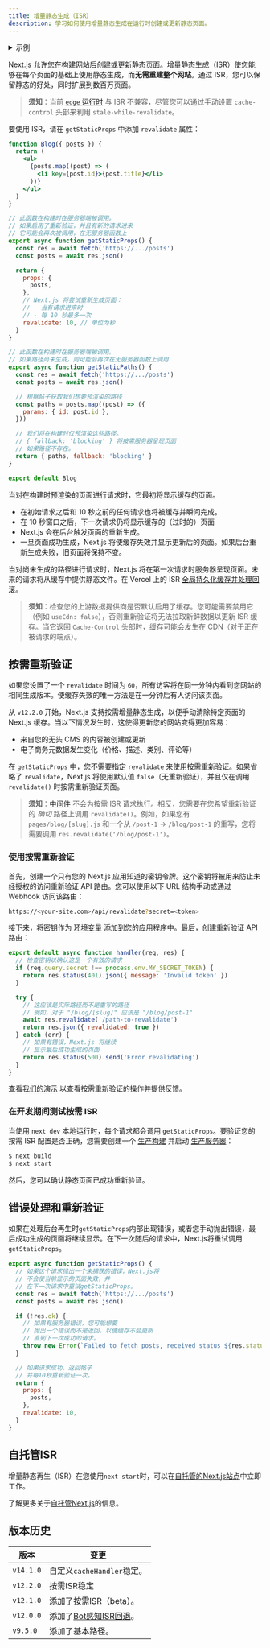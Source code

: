 ```yaml
---
title: 增量静态生成（ISR）
description: 学习如何使用增量静态生成在运行时创建或更新静态页面。
---
```


<details>
  <summary>示例</summary>

- [Next.js Commerce](https://nextjs.org/commerce)
- [GitHub Reactions Demo](https://reactions-demo.vercel.app/)
- [Static Tweet Demo](https://static-tweet.vercel.app/)

</details>

Next.js 允许您在构建网站后创建或更新静态页面。增量静态生成（ISR）使您能够在每个页面的基础上使用静态生成，而**无需重建整个网站**。通过 ISR，您可以保留静态的好处，同时扩展到数百万页面。

> **须知**：当前 [`edge` 运行时](/docs/pages/api-reference/edge) 与 ISR 不兼容，尽管您可以通过手动设置 `cache-control` 头部来利用 `stale-while-revalidate`。

要使用 ISR，请在 `getStaticProps` 中添加 `revalidate` 属性：

```jsx
function Blog({ posts }) {
  return (
    <ul>
      {posts.map((post) => (
        <li key={post.id}>{post.title}</li>
      ))}
    </ul>
  )
}

// 此函数在构建时在服务器端被调用。
// 如果启用了重新验证，并且有新的请求进来
// 它可能会再次被调用，在无服务器函数上
export async function getStaticProps() {
  const res = await fetch('https://.../posts')
  const posts = await res.json()

  return {
    props: {
      posts,
    },
    // Next.js 将尝试重新生成页面：
    // - 当有请求进来时
    // - 每 10 秒最多一次
    revalidate: 10, // 单位为秒
  }
}

// 此函数在构建时在服务器端被调用。
// 如果路径尚未生成，则可能会再次在无服务器函数上调用
export async function getStaticPaths() {
  const res = await fetch('https://.../posts')
  const posts = await res.json()

  // 根据帖子获取我们想要预渲染的路径
  const paths = posts.map((post) => ({
    params: { id: post.id },
  }))

  // 我们将在构建时仅预渲染这些路径。
  // { fallback: 'blocking' } 将按需服务器呈现页面
  // 如果路径不存在。
  return { paths, fallback: 'blocking' }
}

export default Blog
```

当对在构建时预渲染的页面进行请求时，它最初将显示缓存的页面。

- 在初始请求之后和 10 秒之前的任何请求也将被缓存并瞬间完成。
- 在 10 秒窗口之后，下一次请求仍将显示缓存的（过时的）页面
- Next.js 会在后台触发页面的重新生成。
- 一旦页面成功生成，Next.js 将使缓存失效并显示更新后的页面。如果后台重新生成失败，旧页面将保持不变。

当对尚未生成的路径进行请求时，Next.js 将在第一次请求时服务器呈现页面。未来的请求将从缓存中提供静态文件。在 Vercel 上的 ISR [全局持久化缓存并处理回滚](https://vercel.com/docs/concepts/next.js/incremental-static-regeneration?utm_source=next-site&utm_medium=docs&utm_campaign=next-website)。

> **须知**：检查您的上游数据提供商是否默认启用了缓存。您可能需要禁用它（例如 `useCdn: false`），否则重新验证将无法拉取新鲜数据以更新 ISR 缓存。当它返回 `Cache-Control` 头部时，缓存可能会发生在 CDN（对于正在被请求的端点）。
## 按需重新验证

如果您设置了一个 `revalidate` 时间为 `60`，所有访客将在同一分钟内看到您网站的相同生成版本。使缓存失效的唯一方法是在一分钟后有人访问该页面。

从 `v12.2.0` 开始，Next.js 支持按需增量静态生成，以便手动清除特定页面的 Next.js 缓存。当以下情况发生时，这使得更新您的网站变得更加容易：

- 来自您的无头 CMS 的内容被创建或更新
- 电子商务元数据发生变化（价格、描述、类别、评论等）

在 `getStaticProps` 中，您不需要指定 `revalidate` 来使用按需重新验证。如果省略了 `revalidate`，Next.js 将使用默认值 `false`（无重新验证），并且仅在调用 `revalidate()` 时按需重新验证页面。

> **须知**：[中间件](/docs/pages/building-your-application/routing/middleware) 不会为按需 ISR 请求执行。相反，您需要在您希望重新验证的 _确切_ 路径上调用 `revalidate()`。例如，如果您有 `pages/blog/[slug].js` 和一个从 `/post-1` -> `/blog/post-1` 的重写，您将需要调用 `res.revalidate('/blog/post-1')`。

### 使用按需重新验证

首先，创建一个只有您的 Next.js 应用知道的密钥令牌。这个密钥将被用来防止未经授权的访问重新验证 API 路由。您可以使用以下 URL 结构手动或通过 Webhook 访问该路由：

```bash 
https://<your-site.com>/api/revalidate?secret=<token>
```

接下来，将密钥作为 [环境变量](/docs/pages/building-your-application/configuring/environment-variables) 添加到您的应用程序中。最后，创建重新验证 API 路由：

```js filename="pages/api/revalidate.js"
export default async function handler(req, res) {
  // 检查密钥以确认这是一个有效的请求
  if (req.query.secret !== process.env.MY_SECRET_TOKEN) {
    return res.status(401).json({ message: 'Invalid token' })
  }

  try {
    // 这应该是实际路径而不是重写的路径
    // 例如，对于 "/blog/[slug]" 应该是 "/blog/post-1"
    await res.revalidate('/path-to-revalidate')
    return res.json({ revalidated: true })
  } catch (err) {
    // 如果有错误，Next.js 将继续
    // 显示最后成功生成的页面
    return res.status(500).send('Error revalidating')
  }
}
```

[查看我们的演示](https://on-demand-isr.vercel.app) 以查看按需重新验证的操作并提供反馈。

### 在开发期间测试按需 ISR

当使用 `next dev` 本地运行时，每个请求都会调用 `getStaticProps`。要验证您的按需 ISR 配置是否正确，您需要创建一个 [生产构建](/docs/pages/api-reference/next-cli#build) 并启动 [生产服务器](/docs/pages/api-reference/next-cli#production)：

```bash 
$ next build
$ next start
```

然后，您可以确认静态页面已成功重新验证。
## 错误处理和重新验证

如果在处理后台再生时`getStaticProps`内部出现错误，或者您手动抛出错误，最后成功生成的页面将继续显示。在下一次随后的请求中，Next.js将重试调用`getStaticProps`。

```jsx
export async function getStaticProps() {
  // 如果这个请求抛出一个未捕获的错误，Next.js将
  // 不会使当前显示的页面失效，并
  // 在下一次请求中重试getStaticProps。
  const res = await fetch('https://.../posts')
  const posts = await res.json()

  if (!res.ok) {
    // 如果有服务器错误，您可能想要
    // 抛出一个错误而不是返回，以便缓存不会更新
    // 直到下一次成功的请求。
    throw new Error(`Failed to fetch posts, received status ${res.status}`)
  }

  // 如果请求成功，返回帖子
  // 并每10秒重新验证一次。
  return {
    props: {
      posts,
    },
    revalidate: 10,
  }
}
```

## 自托管ISR

增量静态再生（ISR）在您使用`next start`时，可以在[自托管的Next.js站点](/docs/pages/building-your-application/deploying#self-hosting)中立即工作。

了解更多关于[自托管Next.js](/docs/pages/building-your-application/deploying#self-hosting)的信息。

## 版本历史

| 版本   | 变更                                                                                 |
| --------- | --------------------------------------------------------------------------------------- |
| `v14.1.0` | 自定义`cacheHandler`稳定。                                                        |
| `v12.2.0` | 按需ISR稳定                                                                 |
| `v12.1.0` | 添加了按需ISR（beta）。                                                             |
| `v12.0.0` | 添加了[Bot感知ISR回退](https://nextjs.org/blog/next-12#bot-aware-isr-fallback)。 |
| `v9.5.0`  | 添加了基本路径。                                                                        |